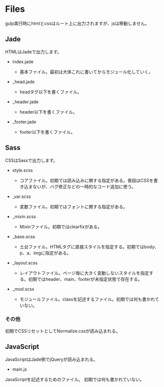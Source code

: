 # Files

gulp実行時にhtmlとcssはルート上に出力されますが、jsは移動しません。

## Jade

HTMLはJadeで出力します。

- index.jade

	- 基本ファイル。最初は大体これに書いてからモジュール化していく。

- _head.jade

	- headタグ以下を書くファイル。

- _header.jade

	- header以下を書くファイル。

- _footer.jade

	- footer以下を書くファイル。

## Sass

CSSはSassで出力します。

- style.scss

	- コアファイル。初期では読み込みに関する指定がある。普段はCSSを書き込まないが、バグ修正などの一時的なコード追加に使う。

- _var.scss

	- 変数ファイル。初期ではフォントに関する指定がある。

- _mixin.scss

	- Mixinファイル。初期ではclearfixがある。

- _base.scss

  - 土台ファイル。HTMLタグに直接スタイルを指定する。初期ではbody、p、a、imgに指定がある。

- _layout.scss

  - レイアウトファイル。ページ毎に大きく変動しないスタイルを指定する。初期ではheader、main、footerが未指定状態で存在する。

- _mod.scss

  - モジュールファイル。classを記述するファイル。初期では何も書かれていない。

### その他

初期でCSSリセットとしてNormalize.cssが読み込まれる。


## JavaScript

JavaScriptはJade側でjQueryが読み込まれる。

- main.js

JavaScriptを記述するためのファイル。
初期では何も書かれていない。
